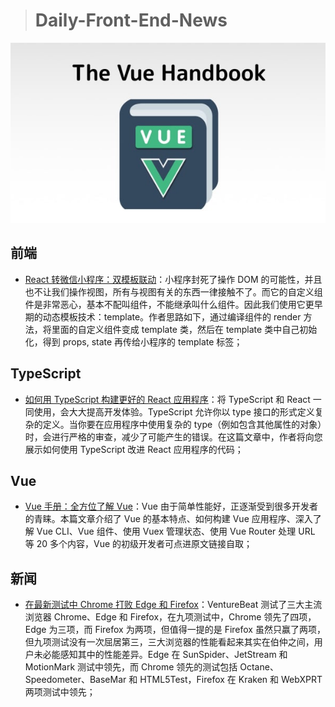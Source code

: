 
> # Daily-Front-End-News

[![cover][img]][link]

[img]: https://github.com/fengshangwuqi/Daily-Front-End-News/blob/master/history/2018/07/15/vue-handbook.jpg "Vue 手册：全方位了解 Vue"
[link]: https://medium.freecodecamp.org/the-vue-handbook-a-thorough-introduction-to-vue-js-1e86835d8446

## 前端

- [React 转微信小程序：双模板联动](https://zhuanlan.zhihu.com/p/39609588)：小程序封死了操作 DOM 的可能性，并且也不让我们操作视图，所有与视图有关的东西一律接触不了。而它的自定义组件是非常恶心，基本不配叫组件，不能继承叫什么组件。因此我们使用它更早期的动态模板技术：template。作者思路如下，通过编译组件的 render 方法，将里面的自定义组件变成 template 类，然后在 template 类中自己初始化，得到 props, state 再传给小程序的 template 标签；

## TypeScript

- [如何用 TypeScript 构建更好的 React 应用程序](https://blog.bitsrc.io/how-to-use-typescript-to-build-better-react-applications-e8e6086d2cae)：将 TypeScript 和 React 一同使用，会大大提高开发体验。TypeScript 允许你以 type 接口的形式定义复杂的定义。当你要在应用程序中使用复杂的 type（例如包含其他属性的对象）时，会进行严格的审查，减少了可能产生的错误。在这篇文章中，作者将向您展示如何使用 TypeScript 改进 React 应用程序的代码；

## Vue

- [Vue 手册：全方位了解 Vue](https://medium.freecodecamp.org/the-vue-handbook-a-thorough-introduction-to-vue-js-1e86835d8446)：Vue 由于简单性能好，正逐渐受到很多开发者的青睐。本篇文章介绍了 Vue 的基本特点、如何构建 Vue 应用程序、深入了解 Vue CLI、Vue 组件、使用 Vuex 管理状态、使用 Vue Router 处理 URL 等 20 多个内容，Vue 的初级开发者可点进原文链接自取；

## 新闻

- [在最新测试中 Chrome 打败 Edge 和 Firefox](https://www.solidot.org/story?sid=57203)：VentureBeat 测试了三大主流浏览器 Chrome、Edge 和 Firefox，在九项测试中，Chrome 领先了四项，Edge 为三项，而 Firefox 为两项，但值得一提的是 Firefox 虽然只赢了两项，但九项测试没有一次屈居第三，三大浏览器的性能看起来其实在伯仲之间，用户未必能感知其中的性能差异。Edge 在 SunSpider、JetStream 和 MotionMark 测试中领先，而 Chrome 领先的测试包括 Octane、Speedometer、BaseMar 和 HTML5Test，Firefox 在 Kraken 和 WebXPRT 两项测试中领先；